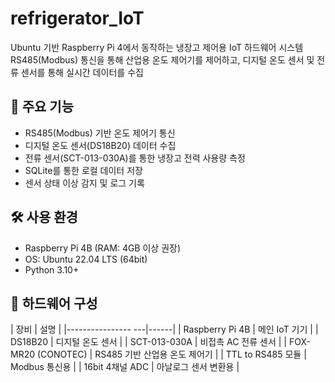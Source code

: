 # refrigerator_IoT

Ubuntu 기반 Raspberry Pi 4에서 동작하는 냉장고 제어용 IoT 하드웨어 시스템
RS485(Modbus) 통신을 통해 산업용 온도 제어기를 제어하고, 디지털 온도 센서 및 전류 센서를 통해 실시간 데이터를 수집

## 🧊 주요 기능

- RS485(Modbus) 기반 온도 제어기 통신
- 디지털 온도 센서(DS18B20) 데이터 수집
- 전류 센서(SCT-013-030A)를 통한 냉장고 전력 사용량 측정
- SQLite를 통한 로컬 데이터 저장
- 센서 상태 이상 감지 및 로그 기록

## 🛠 사용 환경

- Raspberry Pi 4B (RAM: 4GB 이상 권장)
- OS: Ubuntu 22.04 LTS (64bit)
- Python 3.10+

## 🔌 하드웨어 구성
 
| 장비               | 설명 |
|---------------- ---|------|
| Raspberry Pi 4B    | 메인 IoT 기기 |
| DS18B20            | 디지털 온도 센서 |
| SCT-013-030A       | 비접촉 AC 전류 센서 |
| FOX-MR20 (CONOTEC) | RS485 기반 산업용 온도 제어기 |
| TTL to RS485 모듈  | Modbus 통신용 |
| 16bit 4채널 ADC    | 아날로그 센서 변환용 |
